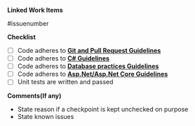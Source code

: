**Linked Work Items**

#issuenumber

**Checklist**

- [ ] Code adheres to **[Git and Pull Request Guidelines](https://knowledge.promactinfo.com/books/guidelines/page/git-and-pull-request-checklist)**
- [ ] Code adheres to **[C# Guidelines](https://knowledge.promactinfo.com/books/guidelines/page/c-checklist)**
- [ ] Code adheres to **[Database practices Guidelines](https://knowledge.promactinfo.com/books/guidelines/page/project-structure-and-database-practices-checklist-%28aspnet-and-ef%29)**
- [ ] Code adheres to **[Asp.Net/Asp.Net Core Guidelines](https://knowledge.promactinfo.com/books/guidelines/page/project-structure-and-database-practices-checklist-%28aspnet-and-ef%29)**
- [ ] Unit tests are written and passed

**Comments(If any)**

 - State reason if a checkpoint is kept unchecked on purpose
 - State known issues
